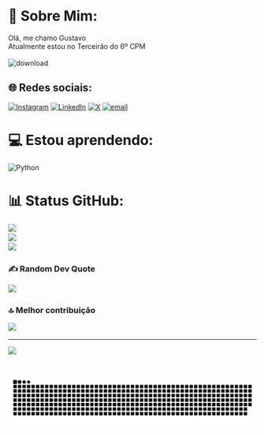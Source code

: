 # 💫 Sobre Mim:
Olá, me chamo Gustavo<br>Atualmente estou no Terceirão do 6º CPM<br><br>
![download](https://github.com/user-attachments/assets/3203de17-84a7-465e-bdad-2e87bc73a930)


## 🌐 Redes sociais:
[![Instagram](https://img.shields.io/badge/Instagram-%23E4405F.svg?logo=Instagram&logoColor=white)](https://instagram.com/gustavogs76) [![LinkedIn](https://img.shields.io/badge/LinkedIn-%230077B5.svg?logo=linkedin&logoColor=white)](https://www.linkedin.com/in/gustavo-santos-37894b1ab/) [![X](https://img.shields.io/badge/X-black.svg?logo=X&logoColor=white)](https://x.com/gustavogs07) [![email](https://img.shields.io/badge/Email-D14836?logo=gmail&logoColor=white)](mailto:gugubilbo@gmail.com) 

# 💻 Estou aprendendo:
![Python](https://img.shields.io/badge/python-3670A0?style=for-the-badge&logo=python&logoColor=ffdd54)
# 📊 Status GitHub:
![](https://github-readme-stats.vercel.app/api?username=GustavoGS07&theme=dark&hide_border=false&include_all_commits=false&count_private=false)<br/>
![](https://nirzak-streak-stats.vercel.app/?user=GustavoGS07&theme=dark&hide_border=false)<br/>
![](https://github-readme-stats.vercel.app/api/top-langs/?username=GustavoGS07&theme=dark&hide_border=false&include_all_commits=false&count_private=false&layout=compact)

### ✍️ Random Dev Quote
![](https://quotes-github-readme.vercel.app/api?type=horizontal&theme=dark)

### 🔝 Melhor contribuição
![](https://github-contributor-stats.vercel.app/api?username=GustavoGS07&limit=5&theme=shadow_blue&combine_all_yearly_contributions=true)

---
[![](https://visitcount.itsvg.in/api?id=GustavoGS07&icon=0&color=0)](https://visitcount.itsvg.in)

#

<picture align="center">
  <source media="(prefers-color-scheme: dark)" srcset="https://raw.githubusercontent.com/GustavoGS07/GustavoGS07/output/github-contribution-grid-snake-dark.svg">
  <source media="(prefers-color-scheme: light)" srcset="https://raw.githubusercontent.com/GustavoGS07/GustavoGS07/output/github-contribution-grid-snake-dark.svg">
  <img align="center" alt="github contribution grid snake animation" src="https://raw.githubusercontent.com/mari4souza/mari4souza/output/github-contribution-grid-snake.svg">
</picture>

<!-- Proudly created with GPRM ( https://gprm.itsvg.in ) -->
